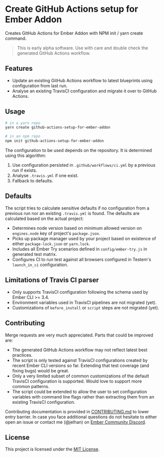 # Create GitHub Actions setup for Ember Addon

Creates GitHub Actions for Ember Addon with NPM init / yarn create command.

> This is early alpha software. Use with care and double check the generated GitHub Actions workflow.

## Features

- Update an existing GitHub Actions workflow to latest blueprints using configuration from last run.
- Analyse an existing TravisCI configuration and migrate it over to GitHub Actions.

## Usage

```sh
# in a yarn repo
yarn create github-actions-setup-for-ember-addon

# in an npm repo
npm init github-actions-setup-for-ember-addon
```

The configuration to be used depends on the repository. It is determined using this algorithm:

1. Use configuration persisted in `.github/workflows/ci.yml` by a previous run if exists.
2. Analyse `.travis.yml` if one exist.
3. Fallback to defaults.

## Defaults

The script tries to calculate sensitive defaults if no configuration from a previous run nor an existing `.travis.yml` is found.
The defaults are calculated based on the actual project:

- Determines node version based on minimum allowed version on `engines.node` key of project's `package.json`.
- Picks up package manager used by your project based on existence of either `package-lock.json` or `yarn.lock`.
- Includes all Ember Try scenarios defined in `config/ember-try.js` in generated test matrix.
- Configures CI to run test against all browsers configured in Testem's `launch_in_ci` configuration.

## Limitations of Travis CI parser

- Only supports TravisCI configuration following the schema used by Ember CLI >= 3.4.
- Environment variables used in TravisCI pipelines are not migrated (yet).
- Customizations of `before_install` or `script` steps are not migrated (yet).

## Contributing

Merge requests are very much appreciated. Parts that could be improved are:

- The generated GitHub Actions workflow may not reflect latest best practices.
- The script is only tested against TravisCI configurations created by recent Ember CLI versions so far. Extending that test coverage (and fixing bugs) would be great.
- Only a very limited subset of common customizations of the default TravisCI configuration is supported. Would love to support more common patterns.
- The script could be extended to allow the user to set configuration variables with command line flags rather than extracting them from an existing TravisCI configuration.

Contributing documentation is provided in [CONTRIBUTING.md](CONTRIBUTING.md)
to lower entry barrier. In case you face additional questions do not hesitate
to either open an issue or contact me (@jelhan) on
[Ember Community Discord](https://discord.gg/emberjs).

## License

This project is licensed under the [MIT License](LICENSE.md).

